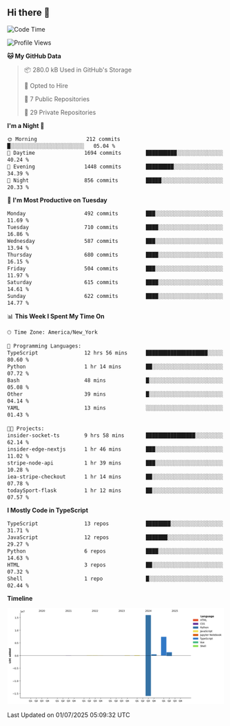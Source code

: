 ## Hi there 👋

<!--START_SECTION:waka-->
![Code Time](http://img.shields.io/badge/Code%20Time-368%20hrs%2035%20mins-blue)

![Profile Views](http://img.shields.io/badge/Profile%20Views-0-blue)

**🐱 My GitHub Data** 

> 📦 280.0 kB Used in GitHub's Storage 
 > 
> 💼 Opted to Hire
 > 
> 📜 7 Public Repositories 
 > 
> 🔑 29 Private Repositories 
 > 
**I'm a Night 🦉** 

```text
🌞 Morning                212 commits         █░░░░░░░░░░░░░░░░░░░░░░░░   05.04 % 
🌆 Daytime                1694 commits        ██████████░░░░░░░░░░░░░░░   40.24 % 
🌃 Evening                1448 commits        █████████░░░░░░░░░░░░░░░░   34.39 % 
🌙 Night                  856 commits         █████░░░░░░░░░░░░░░░░░░░░   20.33 % 
```
📅 **I'm Most Productive on Tuesday** 

```text
Monday                   492 commits         ███░░░░░░░░░░░░░░░░░░░░░░   11.69 % 
Tuesday                  710 commits         ████░░░░░░░░░░░░░░░░░░░░░   16.86 % 
Wednesday                587 commits         ███░░░░░░░░░░░░░░░░░░░░░░   13.94 % 
Thursday                 680 commits         ████░░░░░░░░░░░░░░░░░░░░░   16.15 % 
Friday                   504 commits         ███░░░░░░░░░░░░░░░░░░░░░░   11.97 % 
Saturday                 615 commits         ████░░░░░░░░░░░░░░░░░░░░░   14.61 % 
Sunday                   622 commits         ████░░░░░░░░░░░░░░░░░░░░░   14.77 % 
```


📊 **This Week I Spent My Time On** 

```text
🕑︎ Time Zone: America/New_York

💬 Programming Languages: 
TypeScript               12 hrs 56 mins      ████████████████████░░░░░   80.60 % 
Python                   1 hr 14 mins        ██░░░░░░░░░░░░░░░░░░░░░░░   07.72 % 
Bash                     48 mins             █░░░░░░░░░░░░░░░░░░░░░░░░   05.08 % 
Other                    39 mins             █░░░░░░░░░░░░░░░░░░░░░░░░   04.14 % 
YAML                     13 mins             ░░░░░░░░░░░░░░░░░░░░░░░░░   01.43 % 

🐱‍💻 Projects: 
insider-socket-ts        9 hrs 58 mins       ████████████████░░░░░░░░░   62.14 % 
insider-edge-nextjs      1 hr 46 mins        ███░░░░░░░░░░░░░░░░░░░░░░   11.02 % 
stripe-node-api          1 hr 39 mins        ███░░░░░░░░░░░░░░░░░░░░░░   10.28 % 
iea-stripe-checkout      1 hr 14 mins        ██░░░░░░░░░░░░░░░░░░░░░░░   07.78 % 
todaySport-flask         1 hr 12 mins        ██░░░░░░░░░░░░░░░░░░░░░░░   07.57 % 
```

**I Mostly Code in TypeScript** 

```text
TypeScript               13 repos            ████████░░░░░░░░░░░░░░░░░   31.71 % 
JavaScript               12 repos            ███████░░░░░░░░░░░░░░░░░░   29.27 % 
Python                   6 repos             ████░░░░░░░░░░░░░░░░░░░░░   14.63 % 
HTML                     3 repos             ██░░░░░░░░░░░░░░░░░░░░░░░   07.32 % 
Shell                    1 repo              █░░░░░░░░░░░░░░░░░░░░░░░░   02.44 % 
```



**Timeline**

![Lines of Code chart](https://raw.githubusercontent.com/dikshithvishnu/dikshithvishnu/main/assets/bar_graph.png)


 Last Updated on 01/07/2025 05:09:32 UTC
<!--END_SECTION:waka-->
